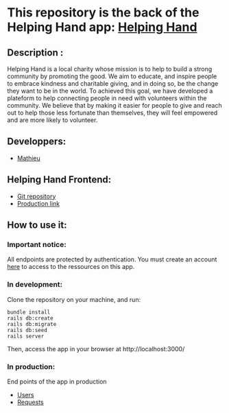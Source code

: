# This repository is the back of the Helping Hand app: [Helping Hand](https://helpping-hand.herokuapp.com/)

## Description :
Helping Hand is a local charity whose mission is to help to build a strong community by promoting the good. We aim to educate, and inspire people to embrace kindness and charitable giving, and in doing so, be the change they want to be in the world. To achieved this goal, we have developed a plateform to help connecting people in need with volunteers within the community. We believe that by making it easier for people to give and reach out to help those less fortunate than themselves, they will feel empowered and are more likely to volunteer.


## Developpers:
- [Mathieu](https://github.com/MathieuParadis)


## Helping Hand Frontend:
* [Git repository](https://github.com/MathieuParadis/helping-hand)
* [Production link](https://helpping-hand.herokuapp.com/)


## How to use it:
### Important notice:
All endpoints are protected by authentication. You must create an account [here](https://helpping-hand.herokuapp.com/signup/) to access to the ressources on this app.

### In development:
Clone the repository on your machine, and run:
```
bundle install
rails db:create
rails db:migrate
rails db:seed
rails server
```
Then, access the app in your browser at http://localhost:3000/

### In production:
End points of the app in production
* [Users](https://helpping-hand-back.herokuapp.com/users)
* [Requests](https://helpping-hand-back.herokuapp.com/requests)


